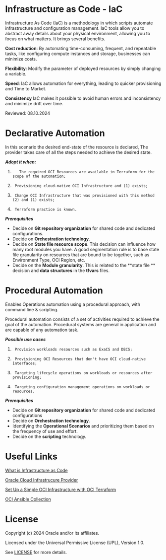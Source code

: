# Infrastructure as Code - IaC

Infrastructure As Code (IaC) is a methodology in which scripts automate infrastructure and configuration management. IaC tools allow you to abstract away details about your physical environment, allowing you to focus on what matters. It brings several benefits.


**Cost reduction**: By automating time-consuming, frequent, and repeatable tasks, like configuring compute instances and storage, businesses can minimize costs.

**Flexibility**: Modify the parameter of deployed resources by simply changing a variable.

**Speed**: IaC allows automation for everything, leading to quicker provisioning and Time to Market.

**Consistency** IaC makes it possible to avoid human errors and inconsistency and minimize drift over time.

Reviewed: 08.10.2024

# Declarative Automation

In this scenario the desired end-state of the resource is declared, The provider takes care of all the steps needed to achieve the desired state.

***Adopt it when:***

1.        The required OCI Resources are available in Terraform for the scope of the automation;

2.      Provisioning cloud-native OCI Infrastructure and (1) exists;

3.      Change OCI Infrastructure that was provisioned with this method (2) and (1) exists;

4.      Terraform practice is known.

***Prerequisites***

- Decide on  **Git repository organization**  for shared code and dedicated configurations.
- Decide on  **Orchestration technology**.
- Decide on  **State file resource scope**. This decision can influence how many root modules you have. A good segmentation rule is to base state file granularity on resources that are bound to be together, such as Environment Type, OCI Region, etc.
- Decide on the  **Module granularity**. This is related to the  **state file ** decision and  **data structures**  in the  **tfvars**  files.




# Procedural Automation

Enables Operations automation using a procedural approach, with command line & scripting.

Procedural automation consists of a set of activities required to achieve the goal of the automation.  Procedural systems are general in application and are capable of any automation task.

***Possible use cases***

1.      Provision workloads resources such as ExaCS and DBCS;
2.      Provisioning OCI Resources that don't have OCI cloud-native interfaces;
3.      Targeting lifecycle operations on workloads or resources after provisioning;
4.      Targeting configuration management operations on workloads or resources.


***Prerequisites***

- Decide on  **Git repository organization**  for shared code and dedicated configurations
- Decide on  **Orchestration technology**.
- Identifying the  **Operational Scenarios**  and prioritizing them based on the frequency of use and effort.
- Decide on the  **scripting**  technology.



# Useful Links

[What is Infrastructure as Code](https://developer.oracle.com/learn/technical-articles/what-is-iac)


[Oracle Cloud Infrastrucure Provider](https://registry.terraform.io/providers/oracle/oci/latest/docs)

[Set Up a Simple OCI Infrastructure with OCI Terraform](https://docs.oracle.com/en-us/iaas/developer-tutorials/tutorials/tf-simple-infrastructure/01-summary.htm)

[OCI Ansible Collection](https://docs.oracle.com/iaas/tools/oci-ansible-collection/latest/)


# License

Copyright (c) 2024 Oracle and/or its affiliates.

Licensed under the Universal Permissive License (UPL), Version 1.0.

See [LICENSE](https://github.com/oracle-devrel/technology-engineering/blob/main/LICENSE) for more details.
